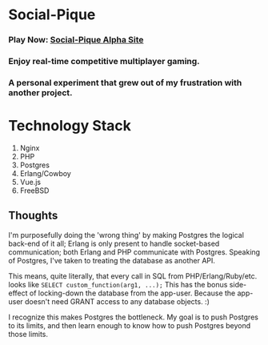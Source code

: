 # Social-Pique

### Play Now: [Social-Pique Alpha Site](https://alpha.social-pique.com/)

### Enjoy real-time competitive multiplayer gaming.

### A personal experiment that grew out of my frustration with another project.

# Technology Stack

1. Nginx
2. PHP
3. Postgres
4. Erlang/Cowboy
5. Vue.js
6. FreeBSD

## Thoughts

I'm purposefully doing the 'wrong thing' by making Postgres the logical back-end of it all; Erlang is only present to handle socket-based communication; both Erlang and PHP communicate with Postgres. Speaking of Postgres, I've taken to treating the database as another API.

This means, quite literally, that every call in SQL from PHP/Erlang/Ruby/etc. looks like `SELECT custom_function(arg1, ...);` This has the bonus side-effect of locking-down the database from the app-user. Because the app-user doesn't need GRANT access to any database objects. :)

I recognize this makes Postgres the bottleneck. My goal is to push Postgres to its limits, and then learn enough to know how to push Postgres beyond those limits.

